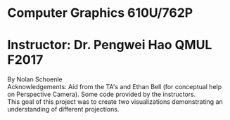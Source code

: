 # Computer Graphics 610U/762P
# Instructor: Dr. Pengwei Hao QMUL F2017
By Nolan Schoenle </br>
Acknowledgements: Aid from the TA's and Ethan Bell (for conceptual help on Perspective Camera). Some code provided by the instructors.</br>
This goal of this project was to create two visualizations demonstrating an understanding of different projections. 

